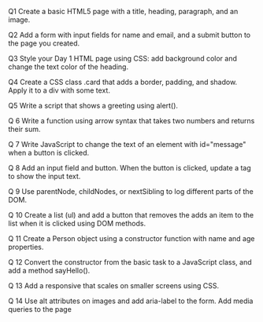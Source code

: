 Q1
Create a basic HTML5 page with a title, heading, paragraph, and an image.

Q2
Add a form with input fields for name and email, and a submit button to the page you created.

Q3
Style your Day 1 HTML page using CSS: add background color and change the text color of the heading.

Q4
Create a CSS class .card that adds a border, padding, and shadow. Apply it to a div with some text.

Q5
Write a script that shows a greeting using alert().

Q 6
Write a function using arrow syntax that takes two numbers and returns their sum.

Q 7
Write JavaScript to change the text of an element with id="message" when a button is clicked.

Q 8
Add an input field and button. When the button is clicked, update a tag to show the input text.

Q 9
⁠Use parentNode, childNodes, or nextSibling to log different parts of the DOM.

Q 10
Create a list (ul) and add a button that removes the adds an item to the list when it is clicked using DOM methods.

Q 11
Create a Person object using a constructor function with name and age properties.

Q 12
⁠Convert the constructor from the basic task to a JavaScript class, and add a method sayHello().

Q 13
Add a responsive  that scales on smaller screens using CSS.

Q 14
Use alt attributes on images and add aria-label to the form. Add media queries to the page